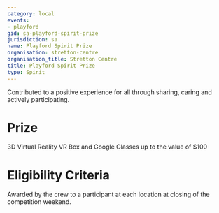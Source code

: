 ```yaml
---
category: local
events:
- playford
gid: sa-playford-spirit-prize
jurisdiction: sa
name: Playford Spirit Prize
organisation: stretton-centre
organisation_title: Stretton Centre
title: Playford Spirit Prize
type: Spirit
---
```


Contributed to a positive experience for all through sharing, caring and actively participating.

# Prize
3D Virtual Reality VR Box and Google Glasses up to the value of $100

# Eligibility Criteria
Awarded by the crew to a participant at each location at closing of the competition weekend.
